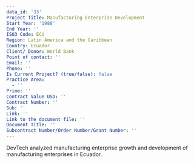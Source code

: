 ```yaml
---
data_id: '33'
Project Title: Manufacturing Enterprise Development
Start Year: '1988'
End Year: ''
ISO3 Code: ECU
Region: Latin America and the Caribbean
Country: Ecuador
Client/ Donor: World Bank
Point of contact: ''
Email: ''
Phone: ''
Is Current Project? (true/false): false
Practice Area:
  - ''
Prime: ''
Contract Value USD: ''
Contract Number: ''
Sub: ''
Link: ''
Link to the document file: ''
Document Title: ''
Subcontract Number/Order Number/Grant Number: ''
---
```


DevTech analyzed manufacturing enterprise growth and development of manufacturing enterprises in Ecuador.